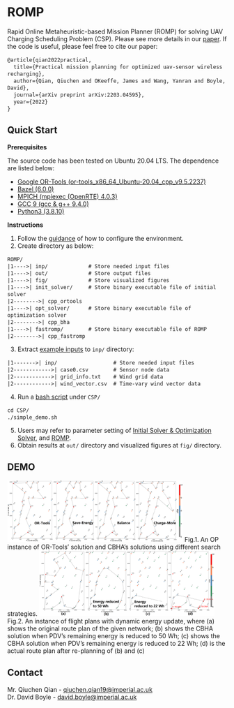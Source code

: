 # ROMP

Rapid Online Metaheuristic-based Mission Planner (ROMP) for solving UAV Charging Scheduling Problem (CSP). Please see more details in our [paper](https://arxiv.org/abs/2203.04595). If the code is useful, please feel free to cite our paper: 
```
@article{qian2022practical,
  title={Practical mission planning for optimized uav-sensor wireless recharging},
  author={Qian, Qiuchen and OKeeffe, James and Wang, Yanran and Boyle, David},
  journal={arXiv preprint arXiv:2203.04595},
  year={2022}
}
```

## Quick Start

**Prerequisites**

The source code has been tested on Ubuntu 20.04 LTS. The dependence are listed below:
* [Google OR-Tools (or-tools_x86_64_Ubuntu-20.04_cpp_v9.5.2237)](https://developers.google.com/optimization) 
* [Bazel (6.0.0)](https://bazel.build/)
* [MPICH (mpiexec (OpenRTE) 4.0.3)](https://www.mpich.org/)
* [GCC 9 (gcc & g++ 9.4.0)](https://gcc.gnu.org/gcc-9/)
* [Python3 (3.8.10)](https://www.python.org/)

**Instructions**
1. Follow the [guidance](src/README.md) of how to configure the environment.
2. Create directory as below:
```
ROMP/
|1---->| inp/             # Store needed input files
|1---->| out/             # Store output files  
|1---->| fig/             # Store visualized figures
|1---->| init_solver/     # Store binary executable file of initial solver
|2-------->| cpp_ortools      
|1---->| opt_solver/      # Store binary executable file of optimization solver
|2-------->| cpp_bha 
|1---->| fastromp/        # Store binary executable file of ROMP
|2-------->| cpp_fastromp         
```
3. Extract [example inputs](example_input/example_input.7z) to `inp/` directory:
```
|1------->| inp/                  # Store needed input files
|2------------>| case0.csv        # Sensor node data
|2------------>| grid_info.txt    # Wind grid data
|2------------>| wind_vector.csv  # Time-vary wind vector data  
```
4. Run a [bash script](scripts/simple_demo.sh) under `CSP/`
```
cd CSP/
./simple_demo.sh
```
5. Users may refer to parameter setting of [Initial Solver & Optimization Solver](src/ROMP/README.md), and [ROMP](src/FastROMP/README.md).
6. Obtain results at `out/` directory and visualized figures at `fig/` directory.

## DEMO
<img src="figures/diff_strategies.png" width="80%">
Fig.1. An OP instance of OR-Tools’ solution and CBHA’s solutions using different search strategies.


<img src="figures/dynamic_energy.png" width="80%">
Fig.2. An instance of flight plans with dynamic energy update, where (a) shows the original route plan of the given network; (b) shows the CBHA solution when PDV’s remaining energy is reduced to 50 Wh; (c) shows the CBHA solution when PDV’s remaining energy is reduced to 22 Wh; (d) is the actual route plan after re-planning of (b) and (c)

## Contact
Mr. Qiuchen Qian - qiuchen.qian19@imperial.ac.uk  
Dr. David Boyle - david.boyle@imperial.ac.uk

